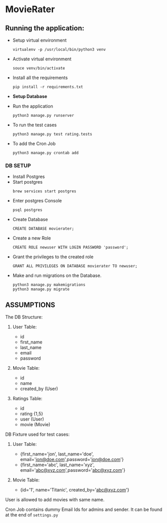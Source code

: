 # MovieRater

## Running the application: 
- Setup virtual environment<br>
    ```commandline
    virtualenv -p /usr/local/bin/python3 venv
- Activate virtual environment <br>
    ```commandline
    souce venv/bin/activate
- Install all the requirements <br>
    ```commandline
    pip install -r requirements.txt
- __Setup Database__

- Run the application <br>
    ```commandline
    python3 manage.py runserver
    
- To run the test cases <br>
    ```commandline
    python3 manage.py test rating.tests

- To add the Cron Job <br>
    ```commandline
    python3 manage.py crontab add

### DB SETUP

- Install Postgres <br>
- Start postgres <br>
    ```commandline
    brew services start postgres
- Enter postgres Console <br>
    ```commandline
    psql postgres
- Create Database <br>
    ```commandline
    CREATE DATABASE movierater;
- Create a new Role <br> 
    ```commandline
    CREATE ROLE newuser WITH LOGIN PASSWORD 'password';
- Grant the privileges to the created role <br>
    ```commandline
    GRANT ALL PRIVILEGES ON DATABASE movierater TO newuser;
- Make and run migrations on the Database. <br>
    ```commandline
    python3 manage.py makemigrations
    python3 manage.py migrate

## ASSUMPTIONS

The DB Structure:
1. User Table:
    - id
    - first_name
    - last_name
    - email
    - password

1. Movie Table:
    - id
    - name
    - created_by (User)

1. Ratings Table:
    - id
    - rating {1,5}
    - user (User)
    - movie (Movie)
    
DB Fixture used for test cases:
1. User Table:
    - {first_name='jon', last_name='doe', 
    email='jon@doe.com',password='jon@doe.com'}
    - {first_name='abc', last_name='xyz', 
    email='abc@xyz.com',password='abc@xyz.com'}

1. Movie Table:
    - {id='1', name='Titanic', created_by='abc@xyz.com'}

User is allowed to add movies with same name.

Cron Job contains dummy Email Ids for admins and sender. It can be found at the end of ```settings.py``` 